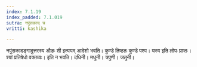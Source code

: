 ```yaml
---
index: 7.1.19
index_padded: 7.1.019
sutra: नपुंसकाच् च
vritti: kashika

---
```

नपुंसकादङ्गादुत्तरस्य औङः शी इत्ययम् आदेशो भवति। कुण्डे तिष्ठतः कुण्डे पश्य। यस्य इति लोपः प्राप्तः। श्यां प्रतिषेधो वक्तव्यः। इति न भवति। दधिनी। मधुनी। त्रपुणी। जतुनी।